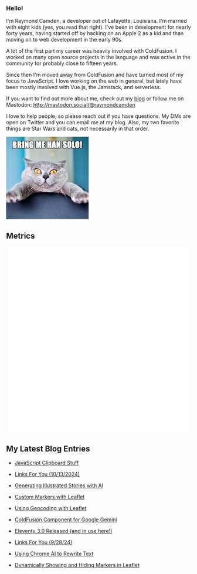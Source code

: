 ### Hello!

I'm Raymond Camden, a developer out of Lafayette, Louisiana. I'm married with eight kids (yes, you read that right). I've been in development for nearly forty years, having started off by hacking on an Apple 2 as a kid and than moving on to web development in the early 90s.

A lot of the first part my career was heavily involved with ColdFusion. I worked on many open source projects in the language and was active in the community for probably close to fifteen years. 

Since then I'm moved away from ColdFusion and have turned most of my focus to JavaScript. I love working on the web in general, but lately have been mostly involved with Vue.js, the Jamstack, and serverless. 

If you want to find out more about me, check out my [blog](https://www.raymondcamden.com) or follow me on Mastodon: <http://mastodon.social/@raymondcamden>

I love to help people, so please reach out if you have questions. My DMs are open on Twitter and you can email me at my blog. Also, my two favorite things are Star Wars and cats, not necessarily in that order.

![Star Wars cat](https://raw.githubusercontent.com/cfjedimaster/cfjedimaster/master/cat.jpg)

## Metrics

<picture>
  <img src="/github-metrics.svg" alt="Metrics">
</picture>

<!-- RSS -->
## My Latest Blog Entries

* [JavaScript Clipboard Stuff](https://www.raymondcamden.com/2024/10/14/javascript-clipboard-stuff)

* [Links For You (10/13/2024)](https://www.raymondcamden.com/2024/10/13/links-for-you-10132024)

* [Generating Illustrated Stories with AI](https://www.raymondcamden.com/2024/10/11/generating-illustrated-stories-with-ai)

* [Custom Markers with Leaflet](https://www.raymondcamden.com/2024/10/09/custom-markers-with-leaflet)

* [Using Geocoding with Leaflet](https://www.raymondcamden.com/2024/10/04/using-geocoding-with-leaflet)

* [ColdFusion Component for Google Gemini](https://www.raymondcamden.com/2024/10/03/coldfusion-component-for-google-gemini)

* [Eleventy 3.0 Released (and in use here!)](https://www.raymondcamden.com/2024/10/02/eleventy-30-released-and-in-use-here)

* [Links For You (9/28/24)](https://www.raymondcamden.com/2024/09/28/links-for-you)

* [Using Chrome AI to Rewrite Text](https://www.raymondcamden.com/2024/09/26/using-chrome-ai-to-rewrite-text)

* [Dynamically Showing and Hiding Markers in Leaflet](https://www.raymondcamden.com/2024/09/24/dynamically-showing-and-hiding-markers-in-leaflet)

<!-- ENDRSS -->


